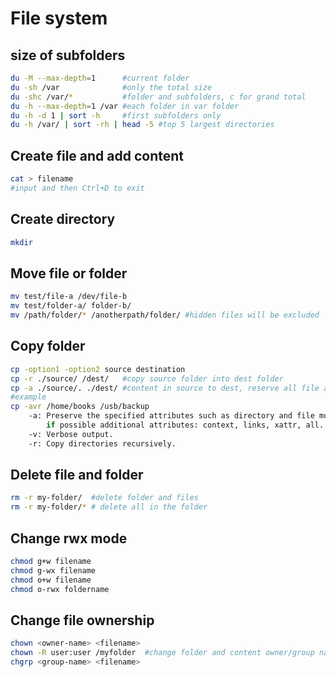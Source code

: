 # File system

## size of subfolders
```sh
du -M --max-depth=1      #current folder
du -sh /var              #only the total size
du -shc /var/*           #folder and subfolders, c for grand total
du -h --max-depth=1 /var #each folder in var folder
du -h -d 1 | sort -h     #first subfolders only
du -h /var/ | sort -rh | head -5 #top 5 largest directories
```

## Create file and add content
```sh
cat > filename
#input and then Ctrl+D to exit
```

## Create directory
```sh
mkdir
```

## Move file or folder
```sh
mv test/file-a /dev/file-b
mv test/folder-a/ folder-b/
mv /path/folder/* /anotherpath/folder/ #hidden files will be excluded
```

## Copy folder
```sh
cp -option1 -option2 source destination
cp -r ./source/ /dest/   #copy source folder into dest folder
cp -a ./source/. ./dest/ #content in source to dest, reserve all file attributes
#example
cp -avr /home/books /usb/backup
    -a: Preserve the specified attributes such as directory and file mode, ownership, timestamps,
        if possible additional attributes: context, links, xattr, all.
    -v: Verbose output.
    -r: Copy directories recursively.
```

## Delete file and folder
```sh
rm -r my-folder/  #delete folder and files
rm -r my-folder/* # delete all in the folder
```

## Change rwx mode
```sh
chmod g+w filename
chmod g-wx filename
chmod o+w filename
chmod o-rwx foldername
```

## Change file ownership
```sh
chown <owner-name> <filename>
chown -R user:user /myfolder  #change folder and content owner/group names
chgrp <group-name> <filename>
```
